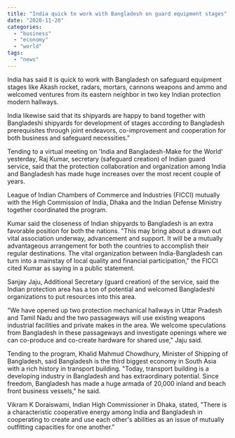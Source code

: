 ```yaml
---
title: "India quick to work with Bangladesh on guard equipment stages"
date: "2020-11-20"
categories: 
  - "business"
  - "economy"
  - "world"
tags: 
  - "news"
---
```


India has said it is quick to work with Bangladesh on safeguard equipment stages like Akash rocket, radars, mortars, cannons weapons and ammo and welcomed ventures from its eastern neighbor in two key Indian protection modern hallways.

India likewise said that its shipyards are happy to band together with Bangladeshi shipyards for development of stages according to Bangladesh prerequisites through joint endeavors, co-improvement and cooperation for both business and safeguard necessities."

Tending to a virtual meeting on 'India and Bangladesh-Make for the World' yesterday, Raj Kumar, secretary (safeguard creation) of Indian guard service, said that the protection collaboration and organization among India and Bangladesh has made huge increases over the most recent couple of years.

League of Indian Chambers of Commerce and Industries (FICCI) mutually with the High Commission of India, Dhaka and the Indian Defense Ministry together coordinated the program.

Kumar said the closeness of Indian shipyards to Bangladesh is an extra favorable position for both the nations. "This may bring about a drawn out vital association underway, advancement and support. It will be a mutually advantageous arrangement for both the countries to accomplish their regular destinations. The vital organization between India-Bangladesh can turn into a mainstay of local quality and financial participation," the FICCI cited Kumar as saying in a public statement.

Sanjay Jaju, Additional Secretary (guard creation) of the service, said the Indian protection area has a ton of potential and welcomed Bangladeshi organizations to put resources into this area.

"We have opened up two protection mechanical hallways in Uttar Pradesh and Tamil Nadu and the two passageways will use existing weapons industrial facilities and private makes in the area. We welcome speculations from Bangladesh in these passageways and investigate openings where we can co-produce and co-create hardware for shared use," Jaju said.

Tending to the program, Khalid Mahmud Chowdhury, Minister of Shipping of Bangladesh, said Bangladesh is the third biggest economy in South Asia with a rich history in transport building. "Today, transport building is a developing industry in Bangladesh and has extraordinary potential. Since freedom, Bangladesh has made a huge armada of 20,000 inland and beach front business vessels," he said.

Vikram K Doraiswami, Indian High Commissioner in Dhaka, stated, "There is a characteristic cooperative energy among India and Bangladesh in cooperating to create and use each other's abilities as an issue of mutually outfitting capacities for one another."
